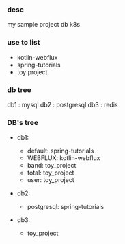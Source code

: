 ### desc

my sample project db k8s

### use to list

- kotlin-webflux
- spring-tutorials
- toy project

### db tree

db1 : mysql
db2 : postgresql
db3 : redis

### DB's tree

- db1:
    - default: spring-tutorials
    - WEBFLUX: kotlin-webflux
    - band: toy_project
    - total: toy_project
    - user: toy_project

- db2:
    - postgresql: spring-tutorials

- db3:
    - toy_project